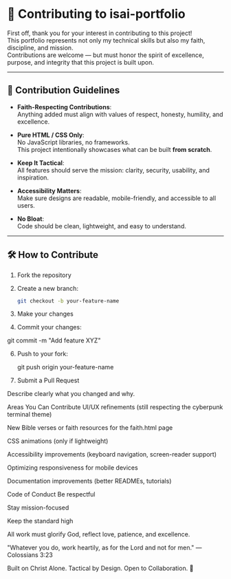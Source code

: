 # 🤝 Contributing to isai-portfolio

First off, thank you for your interest in contributing to this project!  
This portfolio represents not only my technical skills but also my faith, discipline, and mission.  
Contributions are welcome — but must honor the spirit of excellence, purpose, and integrity that this project is built upon.

---

## 📜 Contribution Guidelines

- **Faith-Respecting Contributions**:  
  Anything added must align with values of respect, honesty, humility, and excellence.

- **Pure HTML / CSS Only**:  
  No JavaScript libraries, no frameworks.  
  This project intentionally showcases what can be built **from scratch**.

- **Keep It Tactical**:  
  All features should serve the mission: clarity, security, usability, and inspiration.

- **Accessibility Matters**:  
  Make sure designs are readable, mobile-friendly, and accessible to all users.

- **No Bloat**:  
  Code should be clean, lightweight, and easy to understand.

---

## 🛠️ How to Contribute

1. Fork the repository
2. Create a new branch:  
   ```bash
   git checkout -b your-feature-name
3. Make your changes

4. Commit your changes:
   
git commit -m \"Add feature XYZ\"

6. Push to your fork:
   
   git push origin your-feature-name
   
6. Submit a Pull Request
   
Describe clearly what you changed and why.

Areas You Can Contribute
UI/UX refinements (still respecting the cyberpunk terminal theme)

New Bible verses or faith resources for the faith.html page

CSS animations (only if lightweight)

Accessibility improvements (keyboard navigation, screen-reader support)

Optimizing responsiveness for mobile devices

Documentation improvements (better READMEs, tutorials)

Code of Conduct
Be respectful

Stay mission-focused

Keep the standard high

All work must glorify God, reflect love, patience, and excellence.

"Whatever you do, work heartily, as for the Lord and not for men."
— Colossians 3:23

Built on Christ Alone. Tactical by Design. Open to Collaboration. 🙏


